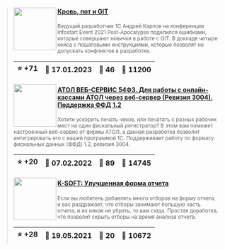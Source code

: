 ﻿<div id="infostart_posts">


> <img src="https://infostart.ru/upload/iblock/b85/b850adc38f0223dec437ee965d76b996.jpg?352b907d-6ef5-40c7-ba67-de91074e4942" width="96" align="left"> 
> <h4 style="color: white;"><a href="https://infostart.ru/1c/articles/1791661/">Кровь, пот и GIT</a></h4>
> <small>Ведущий разработчик 1С Андрей Карпов на конференции Infostart Event 2021 Post-Apocalypse поделился ошибками, которые совершают новички в работе с GIT. В докладе четыре кейса с пошаговыми инструкциями, которые позволят не допускать конфликтов в разработке.</small>  
> <br clear="left">
>
> | :star: +71 |  :calendar: 17.01.2023 |  :speech_balloon: 46 |  :eyes: 11200 |
>  |-|-|-|-|  
> <img src="https://infostart.ru/upload/iblock/117/117ae5def59a9cc4b326f00c9ee8f32e.png?3c168c99-261c-4c6c-bca4-fd200cb3627c" width="96" align="left"> 
> <h4 style="color: white;"><a href="https://infostart.ru/1c/tools/1599938/">АТОЛ ВЕБ-СЕРВИС 54ФЗ. Для работы с онлайн-кассами АТОЛ через веб-сервер (Ревизия 3004). Поддержка ФФД 1.2</a></h4>
> <small>Хотите ускорить печать чеков, или печатать с разных рабочих мест на один фискальный регистратор? В этом вам поможет настроенный веб-сервис от фирмы АТОЛ, а данная разработка позволит интегрировать его с вашей программой 1С. Поддерживает работу по формату фискальных данных (ФФД) 1.2, ревизия 3004.</small>  
> <br clear="left">
>
> | :star: +20 |  :calendar: 07.02.2022 |  :speech_balloon: 89 |  :eyes: 14745 |
>  |-|-|-|-|  
> <img src="https://infostart.ru/upload/iblock/895/8950604280118c383a1e0c5aaae4997d.png?7c9d69f5-4505-4bf6-9747-af29aec70441" width="96" align="left"> 
> <h4 style="color: white;"><a href="https://infostart.ru/1c/reports/1443392/">K-SOFT: Улучшенная форма отчета</a></h4>
> <small>Если вы любитель добавлять много отборов на форму отчета, и вас раздражает, что отборы занимают большую часть отчета, и их никак не убрать, то вам сюда. Простая доработка, что позволит скрыть отборы на время анализа отчета.</small>  
> <br clear="left">
>
> | :star: +28 |  :calendar: 19.05.2021 |  :speech_balloon: 20 |  :eyes: 10672 |
>  |-|-|-|-|  
</div>
